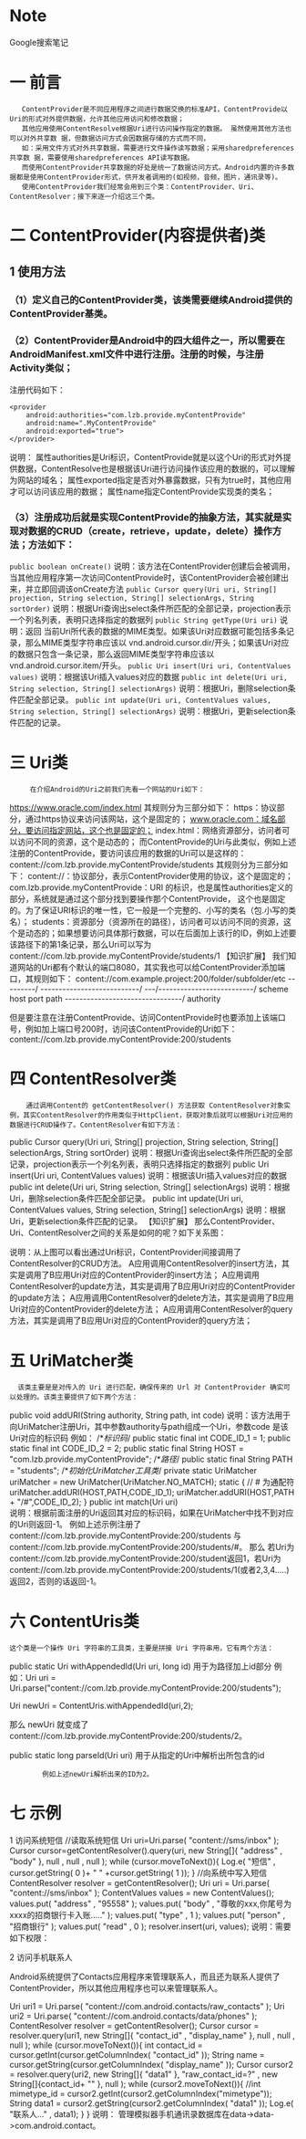 # Note
Google搜索笔记

# 一  前言
       ContentProvider是不同应用程序之间进行数据交换的标准API，ContentProvide以Uri的形式对外提供数据，允许其他应用访问和修改数据；  
       其他应用使用ContentResolve根据Uri进行访问操作指定的数据。 虽然使用其他方法也可以对外共享数 据，但数据访问方式会因数据存储的方式而不同，  
       如：采用文件方式对外共享数据，需要进行文件操作读写数据；采用sharedpreferences共享数 据，需要使用sharedpreferences API读写数据。  
       而使用ContentProvider共享数据的好处是统一了数据访问方式。Android内置的许多数据都是使用ContentProvider形式，供开发者调用的(如视频，音频，图片，通讯录等)。
       使用ContentProvider我们经常会用到三个类：ContentProvider、Uri、ContentResolver；接下来逐一介绍这三个类。
# 二   ContentProvider(内容提供者)类
 ## 1 使用方法
### （1）定义自己的ContentProvider类，该类需要继续Android提供的ContentProvider基类。
### （2）ContentProvider是Android中的四大组件之一，所以需要在AndroidManifest.xml文件中进行注册。注册的时候，与注册Activity类似；
注册代码如下：
```
<provider
    android:authorities="com.lzb.provide.myContentProvide"
    android:name=".MyContentProvide"
    android:exported="true">
</provider>
```

说明：
属性authorities是Uri标识，ContentProvide就是以这个Uri的形式对外提供数据，ContentResolve也是根据该Uri进行访问操作该应用的数据的，可以理解为网站的域名；
属性exported指定是否对外暴露数据，只有为true时，其他应用才可以访问该应用的数据；
属性name指定ContentProvide实现类的类名；
### （3）注册成功后就是实现ContentProvide的抽象方法，其实就是实现对数据的CRUD（create，retrieve，update，delete）操作方法；方法如下：
```public boolean onCreate()```
说明：该方法在ContentProvider创建后会被调用，当其他应用程序第一次访问ContentProvide时，该ContentProvider会被创建出来，并立即回调该onCreate方法
```public Cursor query(Uri uri, String[] projection, String selection, String[] selectionArgs, String sortOrder)```
说明：根据Uri查询出select条件所匹配的全部记录，projection表示一个列名列表，表明只选择指定的数据列
```public String getType(Uri uri)```
说明：返回 当前Uri所代表的数据的MIME类型。如果该Uri对应数据可能包括多条记录，那么MIME类型字符串应该以 vnd.android.cursor.dir/开头；如果该Uri对应的数据只包含一条记录，那么返回MIME类型字符串应该以vnd.android.cursor.item/开头。
```public Uri insert(Uri uri, ContentValues values)```
说明：根据该Uri插入values对应的数据
```public int delete(Uri uri, String selection, String[] selectionArgs)```
说明：根据Uri，删除selection条件匹配全部记录。
```public int update(Uri uri, ContentValues values, String selection, String[] selectionArgs)```
说明：根据Uri，更新selection条件匹配的记录。
# 三 Uri类
         在介绍Android的Uri之前我们先看一个网站的Uri如下：
https://www.oracle.com/index.html
其规则分为三部分如下：
https：协议部分，通过https协议来访问该网站，这个是固定的；
www.oracle.com：域名部分，要访问指定网站，这个也是固定的；
index.html：网络资源部分，访问者可以访问不同的资源，这个是动态的；
而ContentProvide的Uri与此类似，例如上述注册的ContentProvide，要访问该应用的数据的Uri可以是这样的：
content://com.lzb.provide.myContentProvide/students
其规则分为三部分如下：
content://：协议部分，表示ContentProvider使用的协议，这个是固定的；
com.lzb.provide.myContentProvide：URI 的标识，也是属性authorities定义的部分，系统就是通过这个部分找到要操作那个ContentProvide，
这个也是固定的。为了保证URI标识的唯一性，它一般是一个完整的、小写的类名（包.小写的类名）；
students：资源部分（资源所在的路径），访问者可以访问不同的资源，这个是动态的；如果想要访问具体那行数据，可以在后面加上该行的ID，例如上述要该路径下的第1条记录，那么Uri可以写为content://com.lzb.provide.myContentProvide/students/1
【知识扩展】
我们知道网站的Uri都有个默认的端口8080，其实我也可以给ContentProvider添加端口，其规则如下：
    content://com.example.project:200/folder/subfolder/etc
    \---------/ \---------------------------/ \---/\--------------------------/
    scheme                 host               port        path
                    \--------------------------------/
                              authority   

但是要注意在注册ContentProvide、访问ContentProvide时也要添加上该端口号，例如加上端口号200时，访问该ContentProvide的Uri如下：
content://com.lzb.provide.myContentProvide:200/students
# 四  ContentResolver类
        通过调用Content的 getContentResolver() 方法获取 ContentResolver对象实例，其实ContentResolver的作用类似于HttpClient，获取对象后就可以根据Uri对应用的数据进行CRUD操作了。ContentResolver有如下方法：
public Cursor query(Uri uri, String[] projection, String selection, String[] selectionArgs, String sortOrder)
说明：根据Uri查询出select条件所匹配的全部记录，projection表示一个列名列表，表明只选择指定的数据列
public Uri insert(Uri uri, ContentValues values)
说明：根据该Uri插入values对应的数据
public int delete(Uri uri, String selection, String[] selectionArgs)
说明：根据Uri，删除selection条件匹配全部记录。
public int update(Uri uri, ContentValues values, String selection, String[] selectionArgs)
说明：根据Uri，更新selection条件匹配的记录。
【知识扩展】
那么ContentProvider、Uri、ContentResolver之间的关系是如何的呢？如下关系图：

说明：从上图可以看出通过Uri标识，ContentProvider间接调用了ContentResolver的CRUD方法。
A应用调用ContentResolver的insert方法，其实是调用了B应用Uri对应的ContentProvider的insert方法；
A应用调用ContentResolver的update方法，其实是调用了B应用Uri对应的ContentProvider的update方法；
A应用调用ContentResolver的delete方法，其实是调用了B应用Uri对应的ContentProvider的delete方法；
A应用调用ContentResolver的query方法，其实是调用了B应用Uri对应的ContentProvider的query方法；
# 五 UriMatcher类
      该类主要是是对传入的 Uri 进行匹配，确保传来的 Url 对 ContentProvider 确实可以处理的。该类主要提供了如下两个方法：
public void  addURI(String authority, String path, int code)
说明：该方法用于向UriMatcher注册Uri，其中参数authority与path组成一个Uri，参数code 是该Uri对应的标识码
例如：
/**标识码*/
public static final int CODE_ID_1 = 1;
public static final int CODE_ID_2 = 2;
public static final String HOST = "com.lzb.provide.myContentProvide";
/**路径*/
public static final String PATH = "students";
/**初始化UriMatcher工具类*/
private static UriMatcher uriMatcher = new UriMatcher(UriMatcher.NO_MATCH);
static {
    // # 为通配符
    uriMatcher.addURI(HOST,PATH,CODE_ID_1);
    uriMatcher.addURI(HOST,PATH + "/#",CODE_ID_2);
}
public int  match(Uri uri)     
说明：根据前面注册的Uri返回其对应的标识码，如果在UriMatcher中找不到对应的Uri则返回-1。
例如上述示例注册了content://com.lzb.provide.myContentProvide:200/students 与content://com.lzb.provide.myContentProvide:200/students/#。
那么 若Uri为content://com.lzb.provide.myContentProvide:200/student返回1，若Uri为content://com.lzb.provide.myContentProvide:200/students/1(或者2,3,4.....)返回2，否则的话返回-1。
# 六  ContentUris类
    这个类是一个操作 Uri 字符串的工具类，主要是拼接 Uri 字符串用，它有两个方法：
public static  Uri withAppendedId(Uri uri, long  id)   用于为路径加上id部分
例如：Uri  uri = Uri.parse("content://com.lzb.provide.myContentProvide:200/students");

Uri newUri = ContentUris.withAppendedId(uri,2);

那么 newUri 就变成了content://com.lzb.provide.myContentProvide:200/students/2。

public static long parseId(Uri uri)   用于从指定的Uri中解析出所包含的id

            例如上述newUri解析出来的ID为2。
# 七  示例
1 访问系统短信
        //读取系统短信
         Uri uri=Uri.parse( "content://sms/inbox" );
         Cursor cursor=getContentResolver().query(uri,  new  String[]{ "address" , "body" },  null ,  null ,  null );
         while (cursor.moveToNext()){
             Log.e( "短信" , cursor.getString( 0 )+ " " +cursor.getString( 1 ));
          }
         //向系统中写入短信
         ContentResolver resolver = getContentResolver();
         Uri uri = Uri.parse( "content://sms/inbox" );
         ContentValues values =  new  ContentValues();
         values.put( "address" ,  "95558" );
         values.put( "body" ,  "尊敬的xxx,你尾号为xxxx的招商银行卡入账....." );
         values.put( "type" ,  1 );
         values.put( "person" ,  "招商银行" ); 
         values.put( "read" ,  0 );
         resolver.insert(uri, values);
说明：需要如下权限：
<uses-permission android:name="android.permission.READ_SMS"/>

<uses-permission android:name="android.permission.WRITE_SMS"/>

 2 访问手机联系人

Android系统提供了Contacts应用程序来管理联系人，而且还为联系人提供了ContentProvider，所以其他应用程序也可以来管理联系人。

Uri uri1 = Uri.parse( "content://com.android.contacts/raw_contacts" );
Uri uri2 = Uri.parse( "content://com.android.contacts/data/phones" );
ContentResolver resolver = getContentResolver();
Cursor cursor = resolver.query(uri1,  new  String[]{ "contact_id" ,  "display_name" },  null ,  null ,  null );
while (cursor.moveToNext()){
       int  contact_id = cursor.getInt(cursor.getColumnIndex( "contact_id" ));
       String name = cursor.getString(cursor.getColumnIndex( "display_name" ));
       Cursor cursor2 = resolver.query(uri2,  new  String[]{ "data1" },  "raw_contact_id=?" ,  new  String[]{contact_id+ "" },  null );
       while (cursor2.moveToNext()){
               //int mimetype_id = cursor2.getInt(cursor2.getColumnIndex("mimetype"));
               String data1 = cursor2.getString(cursor2.getColumnIndex( "data1" ));
               Log.e( "联系人..." , data1);
       }
}
说明： 管理模拟器手机通讯录数据库在data->data->com.android.contact。
